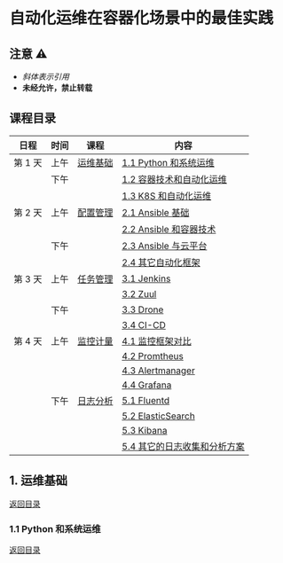 # 自动化运维在容器化场景中的最佳实践

## 注意 ⚠️

- *斜体表示引用*
- **未经允许，禁止转载**

## 课程目录

| 日程    | 时间 | 课程              | 内容                |
| ------ | ---- | ---------------- | ------------------ |
| 第 1 天 | 上午 | [运维基础](#1-运维基础) | [1.1 Python 和系统运维](#11-python-和系统运维) |
|        | 下午 |                       | [1.2 容器技术和自动化运维](#12-容器技术和自动化运维) |
|        |  |                          | [1.3 K8S 和自动化运维](#13-k8s-和自动化运维) |
| 第 2 天 | 上午 | [配置管理](#2-配置管理) | [2.1 Ansible 基础](#21-ansible-基础) |
|       |      |                       | [2.2 Ansible 和容器技术](#22-ansible-与容器技术) |
|        | 下午 |                       | [2.3 Ansible 与云平台](#23-ansible-与云平台) |
|        |     |                       | [2.4 其它自动化框架](#24-其它自动化框架) |
| 第 3 天 | 上午 | [任务管理](#3-任务管理) | [3.1 Jenkins](#31-jenkins) |
|        |     |                       | [3.2 Zuul](#32-zuul) |
|        | 下午 |                       | [3.3 Drone](#33-drone) |
|        |     |                       | [3.4 CI-CD](#34-ci-cd) |
| 第 4 天 | 上午 | [监控计量](#4-监控计量) | [4.1 监控框架对比](#41-监控框架对比) |
|       |       |                      | [4.2 Promtheus](#42-prometheus) |
|        |     |                       | [4.3 Alertmanager](#43-alertmanager) |
|        |     |                       | [4.4 Grafana](#44-Grafana) |
|        | 下午 | [日志分析](#5-日志分析) | [5.1 Fluentd](#51-Fluentd) |
|        |     |                       | [5.2 ElasticSearch](#52-ElasticSearch) |
|        |     |                       | [5.3 Kibana](#53-Kibana) |
|        |     |                       | [5.4 其它的日志收集和分析方案](#54-其它的日志收集和分析方案) |

## 1. 运维基础

[返回目录](#课程目录)

### 1.1 Python 和系统运维

[返回目录](#课程目录)
